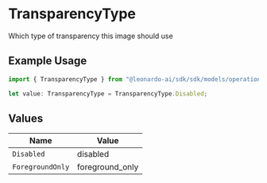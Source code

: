 # TransparencyType

Which type of transparency this image should use

## Example Usage

```typescript
import { TransparencyType } from "@leonardo-ai/sdk/sdk/models/operations";

let value: TransparencyType = TransparencyType.Disabled;
```

## Values

| Name             | Value            |
| ---------------- | ---------------- |
| `Disabled`       | disabled         |
| `ForegroundOnly` | foreground_only  |